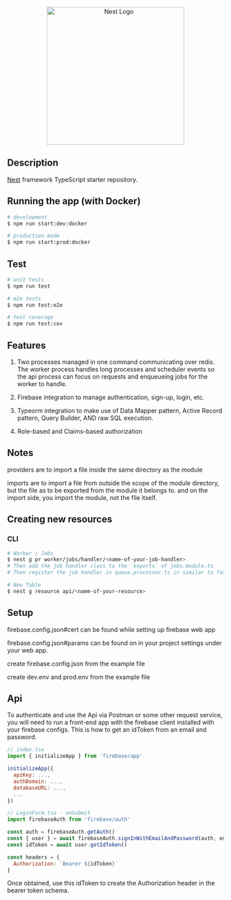 <p align="center">
  <a href="http://nestjs.com/" target="blank"><img src="https://nestjs.com/img/logo_text.svg" width="320" alt="Nest Logo" /></a>
</p>


## Description

[Nest](https://github.com/nestjs/nest) framework TypeScript starter repository.


## Running the app (with Docker)

```bash
# development
$ npm run start:dev:docker

# production mode
$ npm run start:prod:docker
```

## Test

```bash
# unit tests
$ npm run test

# e2e tests
$ npm run test:e2e

# test coverage
$ npm run test:cov
```

## Features

1) Two processes managed in one command communicating over redis.
  The worker process handles long processes and scheduler events so the api process can focus on requests and enqueueing jobs for the worker to handle.

2) Firebase integration to manage authentication, sign-up, login, etc.

3) Typeorm integration to make use of Data Mapper pattern, Active Record pattern, Query Builder, AND raw SQL execution.

4) Role-based and Claims-based authorization

## Notes

providers are to import a file inside the same directory as the module

imports are to import a file from outside the scope of the module directory, but the file as to be exported from the module it belongs to. and on the import side, you import the module, not the file itself. 

## Creating new resources

### CLI

```bash
# Worker / Jobs
$ nest g pr worker/jobs/handler/<name-of-your-job-handler>
# Then add the job handler class to the `exports` of jobs.module.ts
# Then register the job handler in queue.processor.ts in similar to fashion to others

# New Table
$ nest g resource api/<name-of-your-resource>
```

## Setup

firebase.config.json#cert can be found while setting up firebase web app

firebase.config.json#params can be found on in your project settings under your web app.


create firebase.config.json from the example file

create dev.env and prod.env from the example file

## Api

To authenticate and use the Api via Postman or some other request service, you will need to run a front-end app with the firebase client installed with your firebase configs. This is how to get an idToken from an email and password.

```javascript
// index.tsx
import { initializeApp } from 'firebase/app'

initializeApp({
  apiKey: ...,
  authDomain: ...,
  databaseURL: ...,
  ...
})

// LoginForm.tsx - onSubmit
import firebaseAuth from 'firebase/auth'

const auth = firebaseAuth.getAuth()
const { user } = await firebaseAuth.signInWithEmailAndPassword(auth, email, password)
const idToken = await user.getIdToken()

const headers = {
  Authorization: `Bearer ${idToken}`
}
```
Once obtained, use this idToken to create the Authorization header in the bearer token schema. 

